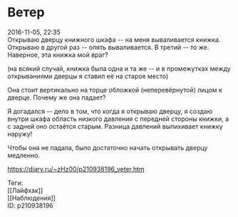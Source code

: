 Ветер
======

   
 2016-11-05, 22:35   
  Открываю дверцу книжного шкафа -- на меня вываливается книжка. Открываю в другой раз -- опять вываливается. В третий -- то же. Наверное, эта книжка мой враг?   
   
 (на всякий случай, книжка была одна и та же -- и в промежутках между открываниями дверцы я ставил её на старое место)   
   
 Она стоит вертикально на торце обложкой (неперевёрнутой) лицом к дверце. Почему же она падает?   
   
 Я догадался -- дело в том, что когда я открываю дверцу, я создаю внутри шкафа область низкого давления с передней стороны книжки, а с задней оно остаётся старым. Разница давлений выпихивает книжку наружу!   
   
 Чтобы она не падала, было достаточно начать открывать дверцу медленно.   
    
 <https://diary.ru/~zHz00/p210938196_veter.htm>   
   
 Теги:   
 [[Лайфхак]]   
 [[Наблюдения]]   
 ID: p210938196